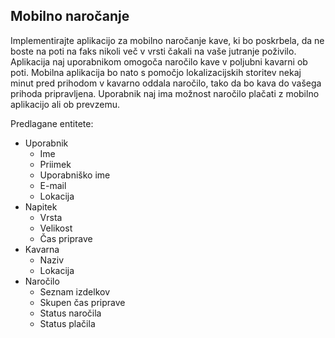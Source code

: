 ## Mobilno naročanje

>>>
Implementirajte aplikacijo za mobilno naročanje kave, ki bo poskrbela, da ne boste na poti na faks
nikoli več v vrsti čakali na vaše jutranje poživilo. Aplikacija naj uporabnikom omogoča naročilo kave v
poljubni kavarni ob poti. Mobilna aplikacija bo nato s pomočjo lokalizacijskih storitev nekaj minut
pred prihodom v kavarno oddala naročilo, tako da bo kava do vašega prihoda pripravljena. Uporabnik
naj ima možnost naročilo plačati z mobilno aplikacijo ali ob prevzemu.
>>>

Predlagane entitete:
+ Uporabnik
    + Ime
    + Priimek
    + Uporabniško ime
    + E-mail
    + Lokacija
+ Napitek
    + Vrsta
    + Velikost
    + Čas priprave
+ Kavarna
    + Naziv
    + Lokacija
+ Naročilo
    + Seznam izdelkov
    + Skupen čas priprave
    + Status naročila
    + Status plačila
